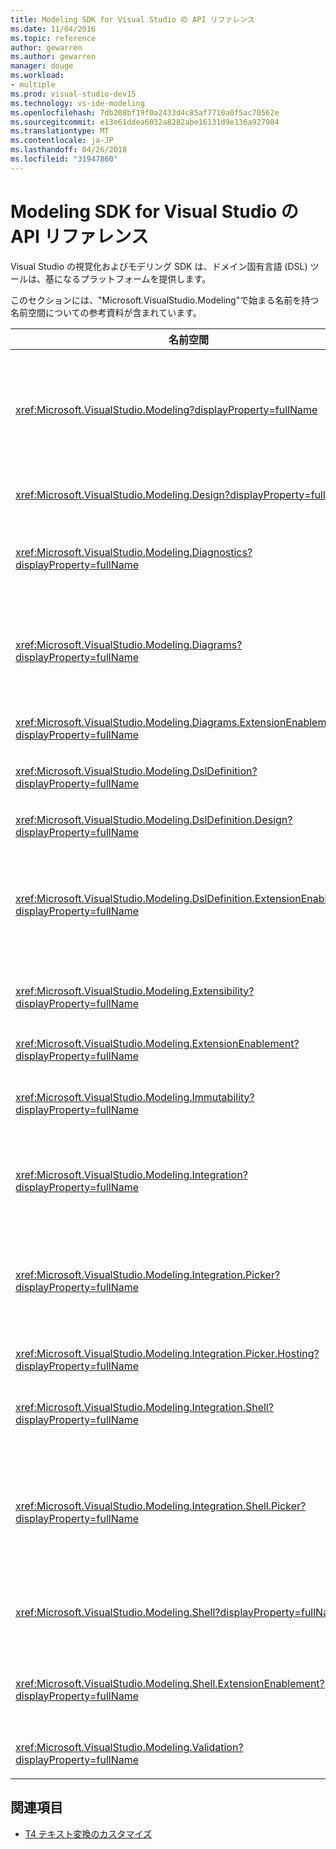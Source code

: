 ```yaml
---
title: Modeling SDK for Visual Studio の API リファレンス
ms.date: 11/04/2016
ms.topic: reference
author: gewarren
ms.author: gewarren
manager: douge
ms.workload:
- multiple
ms.prod: visual-studio-dev15
ms.technology: vs-ide-modeling
ms.openlocfilehash: 7db208bf19f0a2433d4c85af7710a0f5ac70562e
ms.sourcegitcommit: e13e61ddea6032a8282abe16131d9e136a927984
ms.translationtype: MT
ms.contentlocale: ja-JP
ms.lasthandoff: 04/26/2018
ms.locfileid: "31947860"
---
```

# <a name="api-reference-for-modeling-sdk-for-visual-studio"></a>Modeling SDK for Visual Studio の API リファレンス

Visual Studio の視覚化およびモデリング SDK は、ドメイン固有言語 (DSL) ツールは、基になるプラットフォームを提供します。

このセクションには、"Microsoft.VisualStudio.Modeling"で始まる名前を持つ名前空間についての参考資料が含まれています。

|名前空間|Content|
|---------------|-------------|
|<xref:Microsoft.VisualStudio.Modeling?displayProperty=fullName>|DSL で定義されたすべてのドメイン クラスの基本クラスである ModelElement などのクラスです。|
|<xref:Microsoft.VisualStudio.Modeling.Design?displayProperty=fullName>|DSL 定義の一部を形成するクラス。|
|<xref:Microsoft.VisualStudio.Modeling.Diagnostics?displayProperty=fullName>|モデル ストア ビューアーとパフォーマンスの測定ツールです。|
|<xref:Microsoft.VisualStudio.Modeling.Diagrams?displayProperty=fullName>|DSL で定義されたすべての図形の基本クラスである ShapeElement などのクラスです。|
|<xref:Microsoft.VisualStudio.Modeling.Diagrams.ExtensionEnablement?displayProperty=fullName>|メソッドのジェスチャと選択します。|
|<xref:Microsoft.VisualStudio.Modeling.DslDefinition?displayProperty=fullName>|DSL 定義デザイナーの API です。|
|<xref:Microsoft.VisualStudio.Modeling.DslDefinition.Design?displayProperty=fullName>|DSL 定義デザイナーの内部クラス。|
|<xref:Microsoft.VisualStudio.Modeling.DslDefinition.ExtensionEnablement?displayProperty=fullName>|コマンド、ジェスチャ、および検証を含む DSL デザイナーを拡張できる属性です。|
|<xref:Microsoft.VisualStudio.Modeling.Extensibility?displayProperty=fullName>|DSL 機能拡張を実装する ModelElement の拡張メソッド。|
|<xref:Microsoft.VisualStudio.Modeling.ExtensionEnablement?displayProperty=fullName>|拡張属性|
|<xref:Microsoft.VisualStudio.Modeling.Immutability?displayProperty=fullName>|読み取り専用に、モデルの部分を作成することができます。|
|<xref:Microsoft.VisualStudio.Modeling.Integration?displayProperty=fullName>|のに役立つ Modelbus API は、さまざまなモデルを統合します。|
|<xref:Microsoft.VisualStudio.Modeling.Integration.Picker?displayProperty=fullName>|ユーザー モデルおよび Modelbus 参照を作成する要素に移動できるように、ダイアログ ボックス。|
|<xref:Microsoft.VisualStudio.Modeling.Integration.Picker.Hosting?displayProperty=fullName>|ピッカー サービスです。|
|<xref:Microsoft.VisualStudio.Modeling.Integration.Shell?displayProperty=fullName>|For Visual Studio Modelbus アダプター フレームワーク。|
|<xref:Microsoft.VisualStudio.Modeling.Integration.Shell.Picker?displayProperty=fullName>|ユーザーがモデルと Modelbus 参照を作成する要素に移動できるピッカー ダイアログ ボックス。|
|<xref:Microsoft.VisualStudio.Modeling.Shell?displayProperty=fullName>|Dsl および Visual Studio の間のインターフェイスです。|
|<xref:Microsoft.VisualStudio.Modeling.Shell.ExtensionEnablement?displayProperty=fullName>|ショートカット (コンテキスト) メニューのコマンドを定義できます。|
|<xref:Microsoft.VisualStudio.Modeling.Validation?displayProperty=fullName>|検証制約を定義することができます。|

## <a name="see-also"></a>関連項目

- [T4 テキスト変換のカスタマイズ](../modeling/customizing-t4-text-transformation.md)
